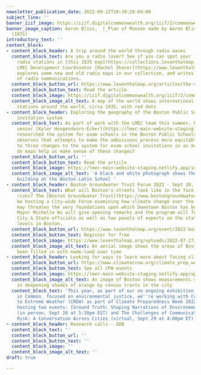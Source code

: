 ```yaml
---
newsletter_publication_date: 2022-09-12T10:39:28-04:00
subject_line: ''
banner_iiif_image: https://iiif.digitalcommonwealth.org/iiif/2/commonwealth:25152g950/442,381,4830,1062/1200,/0/default.jpg
banner_image_caption: Aaron Bliss,  [_Plan of Monson made by Aaron Bliss_](https://collections.leventhalmap.org/search/commonwealth:25152g94q)
  (1831)
introductory_text: ''
content_block:
- content_block_header: A trip around the world through radio waves
  content_block_text: Are you a radio lover? See if you can spot your favorite short-wave
    radio stations in [this 1935 map](https://collections.leventhalmap.org/search/commonwealth:xs55q1091).
    LMEC Development Coordinator [Rachel Sharer](https://www.leventhalmap.org/author/rachel-sharer/)
    explores some new and old radio maps in our collection, and writes about the history
    of radio communications.
  content_block_button_url: https://www.leventhalmap.org/articles/the-spirit-of-radio/
  content_block_button_text: Read the article
  content_block_image: https://iiif.digitalcommonwealth.org/iiif/2/commonwealth:m039nv56g/full/1200,/0/default.jpg
  content_block_image_alt_text: A map of the world shows international shortwave radio
    stations around the world, circa 1935, with red dots
- content_block_header: Exploring the geography of the Boston Public Schools exam
    invitation system
  content_block_text: As part of work with the LMEC team this summer, high school
    senior [Kyler Hoogendoorn-Ecker](https://lmec-main-website-staging.netlify.app/author/kyler-hoogendoorn-ecker)
    researched the system for exam schools in the Boston Public Schools system. He
    observes that attempts to make the admissions process more equitable have led
    to three changes to the system for exam school invitations in as many years. How
    do maps help us make sense of these changes?
  content_block_button_url: ''
  content_block_button_text: Read the article
  content_block_image: https://lmec-main-website-staging.netlify.app/images/blog/bls.jpg
  content_block_image_alt_text: 'A black and white photograph shows the front of a
    building at the Boston Latin School '
- content_block_header: Boston Groundwater Trust Forum 2022 · Sept 20, 5:30pm ET
  content_block_text: What will Boston's streets look like in the face of future climate
    risks? The [Boston Groundwater Trust](https://www.bostongroundwater.org/) will
    be hosting a City-wide Forum examining how climate change over the coming years
    may threaten the very foundations upon which Downtown Boston has been built. Boston
    Mayor Michelle Wu will give opening remarks and the program will feature local
    City & State officials as well as two panels of experts on the state of groundwater
    levels in Boston.
  content_block_button_url: https://www.leventhalmap.org/event/2022-boston-groundwater-trust-forum-how-climate-change-may-threaten-the-foundations-of-boston/
  content_block_button_text: Register for free
  content_block_image: https://www.leventhalmap.org/uploads/2022-07-27/bost.jpeg
  content_block_image_alt_text: An aerial image shows the areas of Boston that have
    been filled in with made-land over time
- content_block_header: Looking for ways to learn more about facing climate risks?
  content_block_button_url: https://www.climatecrew.org/climate_prep_week_2022?locale=en
  content_block_button_text: See all CPW events
  content_block_image: https://lmec-main-website-staging.netlify.app/uploads/2022-08-23/risk.jpeg
  content_block_image_alt_text: An image of Boston shows measurements of social vulnerability
    in deepening shades of orange by census tracts in the city
  content_block_text: 'This year, as part of our on ongoing exhibition _More or Less
    in Common_ focused on environmental justice, we''re working with Communities Responding
    to Extreme Weather (CREW) as part of Climate Preparedness Week 2022. We''ll be
    hosting two events: [Ground Truth: Shaping Narratives of Environmental Justice](https://www.leventhalmap.org/event/ground-truth-shaping-narratives-of-environmental-justice/)
    (in person, Sept 28 at 5:30pm EST) and The Challenges of Communicating Climate
    Risk: A Conversation Across Cities (virtual, Sept 29 at 4:00pm ET). '
- content_block_header: Research calls - GDN
  content_block_text: ''
  content_block_button_url: ''
  content_block_button_text: ''
  content_block_image: ''
  content_block_image_alt_text: ''
draft: true

---
```

